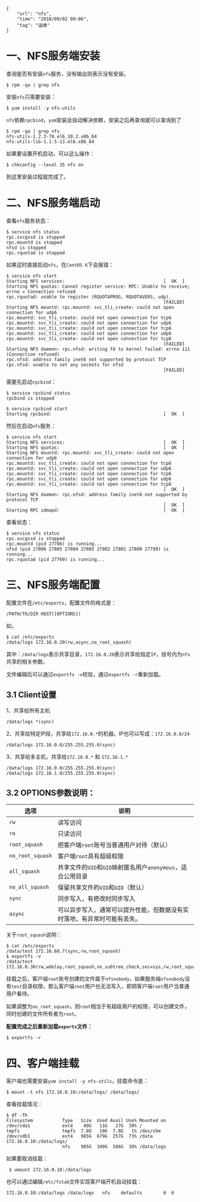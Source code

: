```
{
    "url": "nfs",
    "time": "2018/09/02 09:06",
    "tag": "运维"
}
```

# 一、NFS服务端安装

查询是否有安装`nfs`服务，没有输出则表示没有安装。

```
$ rpm -qa | grep nfs
```

安装`nfs`只需要安装： 

```
$ yum install -y nfs-utils
```

`nfs`依赖`rpcbind`，`yum`安装会自动解决依赖，安装之后再查询就可以查询到了

```
$ rpm -qa | grep nfs
nfs-utils-1.2.3-78.el6_10.2.x86_64
nfs-utils-lib-1.1.5-13.el6.x86_64
```

如果要设置开机启动，可以这么操作：

```
$ chkconfig --level 35 nfs on
```

到这里安装过程就完成了。

# 二、NFS服务端启动

查看`nfs`服务状态：

```
$ service nfs status
rpc.svcgssd is stopped
rpc.mountd is stopped
nfsd is stopped
rpc.rquotad is stopped
```

如果这时直接启动`nfs`，在`CentOS 6`下会报错：

```
$ service nfs start
Starting NFS services:                                     [  OK  ]
Starting NFS quotas: Cannot register service: RPC: Unable to receive; errno = Connection refused
rpc.rquotad: unable to register (RQUOTAPROG, RQUOTAVERS, udp).
                                                           [FAILED]
Starting NFS mountd: rpc.mountd: svc_tli_create: could not open connection for udp6
rpc.mountd: svc_tli_create: could not open connection for tcp6
rpc.mountd: svc_tli_create: could not open connection for udp6
rpc.mountd: svc_tli_create: could not open connection for tcp6
rpc.mountd: svc_tli_create: could not open connection for udp6
rpc.mountd: svc_tli_create: could not open connection for tcp6
                                                           [FAILED]
Starting NFS daemon: rpc.nfsd: writing fd to kernel failed: errno 111 (Connection refused)
rpc.nfsd: address family inet6 not supported by protocol TCP
rpc.nfsd: unable to set any sockets for nfsd
                                                           [FAILED]
```

需要先启动`rpcbind`：

```
$ service rpcbind status
rpcbind is stopped

$ service rpcbind start
Starting rpcbind:                                          [  OK  ]
```

然后在启动`nfs`服务：

```
$ service nfs start
Starting NFS services:                                     [  OK  ]
Starting NFS quotas:                                       [  OK  ]
Starting NFS mountd: rpc.mountd: svc_tli_create: could not open connection for udp6
rpc.mountd: svc_tli_create: could not open connection for tcp6
rpc.mountd: svc_tli_create: could not open connection for udp6
rpc.mountd: svc_tli_create: could not open connection for tcp6
rpc.mountd: svc_tli_create: could not open connection for udp6
rpc.mountd: svc_tli_create: could not open connection for tcp6
                                                           [  OK  ]
Starting NFS daemon: rpc.nfsd: address family inet6 not supported by protocol TCP
                                                           [  OK  ]
Starting RPC idmapd:                                       [  OK  ]
```

查看状态：

```
$ service nfs status
rpc.svcgssd is stopped
rpc.mountd (pid 27786) is running...
nfsd (pid 27806 27805 27804 27803 27802 27801 27800 27799) is running...
rpc.rquotad (pid 27769) is running...
```

# 三、NFS服务端配置

配置文件在`/etc/exports`，配置文件的格式是：

```
/PATH/TO/DIR HOST([OPTIONS])
```

如，

```
$ cat /etc/exports
/data/logs 172.16.0.20(rw,async,no_root_squash)
```

其中：`/data/logs`表示共享目录，`172.16.0.20`表示共享给指定`IP`，括号内为`nfs`共享的相关参数。

文件编辑后可以通过`exportfs -v`校验，通过`exportfs -r`重新加载。

## 3.1 Client设置

1、共享给所有主机

```
/data/logs *(sync)
```

2、共享给特定IP段，共享给`172.16.0.*`的机器。IP也可以写成：`172.16.0.0/24`

```
/data/logs 172.16.0.0/255.255.255.0(sync)
```

3、共享给多主机，共享给`172.16.0.*` 和 `172.16.1.*`

```
/data/logs 172.16.0.0/255.255.255.0(sync)
/data/logs 172.16.1.0/255.255.255.0(sync)
```

## 3.2 OPTIONS参数说明：

| 选项             | 说明                                                         |
| ---------------- | ------------------------------------------------------------ |
| `rw`             | 读写访问                                                     |
| `ro`             | 只读访问                                                     |
| `root_squash`    | 把客户端`root`账号当普通用户对待（默认）                     |
| `no_root_squash` | 客户端`root`具有超级权限                                     |
| `all_squash`     | 共享文件的`UID`和`GID`映射匿名用户`anonymous`，适合公用目录  |
| `no_all_squash`  | 保留共享文件的`UID`和`GID`（默认）                           |
| `sync`           | 同步写入，有修改时同步写入                                   |
| `async`          | 可以异步写入，通常可以提升性能，但数据没有实时落地，有异常时可能有丢失。 |

关于`root_squash`说明：

```
$ cat /etc/exports
/data/test 172.16.60.7(sync,rw,root_squash)
$ exportfs -v
/data/test    	172.16.0.30(rw,wdelay,root_squash,no_subtree_check,sec=sys,rw,root_squash,no_all_squash)
```

挂载之后，客户端`root`账号创建的文件属于`nfsnobody`，如果服务端`nfsnobody`没有`test`目录权限，那么客户端`root`用户也无法写入，即把客户端`root`用户当普通用户看待。

如果调整为`no_root_squash`，则`root`相当于有超级用户的权限，可以创建文件，同时创建的文件所有者为`root`。

**配置完成之后重新加载`exports`文件：**

```
$ exportfs -r
```

# 四、客户端挂载

客户端也需要安装`yum install -y nfs-utils`，挂载命令是：

```
$ mount -t nfs 172.16.0.10:/data/logs/ /data/logs/
```

查看挂载情况：

```
$ df -Th
Filesystem           Type   Size  Used Avail Use% Mounted on
/dev/vda1            ext4    40G   11G   27G  30% /
tmpfs                tmpfs  7.8G   16K  7.8G   1% /dev/shm
/dev/vdb1            ext4   985G  679G  257G  73% /data
172.16.0.10:/data/logs/
                     nfs    985G  349G  586G  38% /data/logs
```

如果要取消挂载：

```
 $ umount 172.16.0.10:/data/logs
```

也可以通过编辑`/etc/fstab`文件实现客户端开机自动挂载：

```
172.16.0.10:/data/logs /data/logs   nfs    defaults        0  0
```


